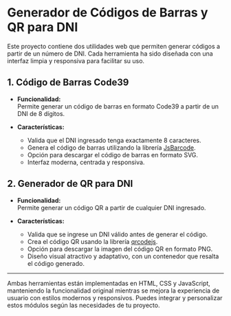 # Generador de Códigos de Barras y QR para DNI

Este proyecto contiene dos utilidades web que permiten generar códigos a partir de un número de DNI. Cada herramienta ha sido diseñada con una interfaz limpia y responsiva para facilitar su uso.

## 1. Código de Barras Code39

- **Funcionalidad:**  
  Permite generar un código de barras en formato Code39 a partir de un DNI de 8 dígitos.

- **Características:**  
  - Valida que el DNI ingresado tenga exactamente 8 caracteres.
  - Genera el código de barras utilizando la librería [JsBarcode](https://github.com/lindell/JsBarcode).
  - Opción para descargar el código de barras en formato SVG.
  - Interfaz moderna, centrada y responsiva.

## 2. Generador de QR para DNI

- **Funcionalidad:**  
  Permite generar un código QR a partir de cualquier DNI ingresado.

- **Características:**  
  - Valida que se ingrese un DNI válido antes de generar el código.
  - Crea el código QR usando la librería [qrcodejs](https://davidshimjs.github.io/qrcodejs/).
  - Opción para descargar la imagen del código QR en formato PNG.
  - Diseño visual atractivo y adaptativo, con un contenedor que resalta el código generado.

---

Ambas herramientas están implementadas en HTML, CSS y JavaScript, manteniendo la funcionalidad original mientras se mejora la experiencia de usuario con estilos modernos y responsivos. Puedes integrar y personalizar estos módulos según las necesidades de tu proyecto.
